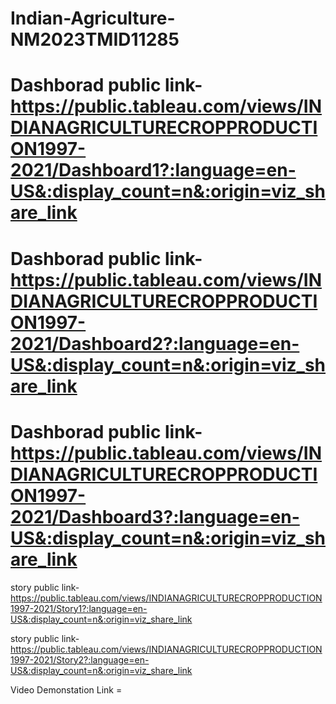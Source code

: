 # Indian-Agriculture-NM2023TMID11285


# Dashborad public link-https://public.tableau.com/views/INDIANAGRICULTURECROPPRODUCTION1997-2021/Dashboard1?:language=en-US&:display_count=n&:origin=viz_share_link
# Dashborad public link-https://public.tableau.com/views/INDIANAGRICULTURECROPPRODUCTION1997-2021/Dashboard2?:language=en-US&:display_count=n&:origin=viz_share_link
# Dashborad public link-https://public.tableau.com/views/INDIANAGRICULTURECROPPRODUCTION1997-2021/Dashboard3?:language=en-US&:display_count=n&:origin=viz_share_link

story public link- https://public.tableau.com/views/INDIANAGRICULTURECROPPRODUCTION1997-2021/Story1?:language=en-US&:display_count=n&:origin=viz_share_link

story public link- https://public.tableau.com/views/INDIANAGRICULTURECROPPRODUCTION1997-2021/Story2?:language=en-US&:display_count=n&:origin=viz_share_link

Video Demonstation Link =
